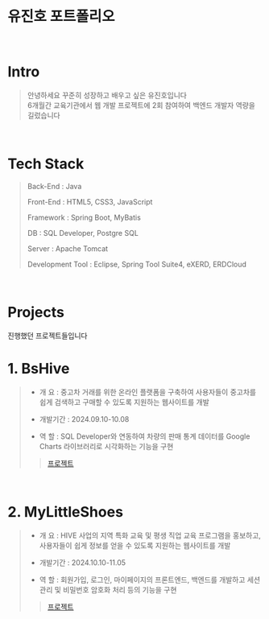 # 유진호 포트폴리오

<br />

# Intro

> 안녕하세요 꾸준히 성장하고 배우고 싶은 유진호입니다  
> 6개월간 교육기관에서 웹 개발 프로젝트에 2회 참여하여 백엔드 개발자 역량을 길렀습니다

<br />

# Tech Stack

> Back-End : Java
>
> Front-End : HTML5, CSS3, JavaScript
>
> Framework : Spring Boot, MyBatis 
>
> DB : SQL Developer, Postgre SQL
>
> Server : Apache Tomcat
>
> Development Tool : Eclipse, Spring Tool Suite4, eXERD, ERDCloud

<br />

# Projects
진행했던 프로젝트들입니다  

# 1. BsHive

> - 개    요 : 중고차 거래를 위한 온라인 플랫폼을 구축하여 사용자들이 중고차를 쉽게 검색하고 구매할 수 있도록 지원하는 웹사이트를 개발
>
> - 개발기간 : 2024.09.10-10.08
> - 역    할 : SQL Developer와 연동하여 차량의 판매 통계 데이터를 Google Charts 라이브러리로 시각화하는 기능을 구현
>
>> [프로젝트](https://github.com/kin/MyLittelTrip_frontend_react)

<br />

# 2. MyLittleShoes

> - 개    요 : HIVE 사업의 지역 특화 교육 및 평생 직업 교육 프로그램을 홍보하고, 사용자들이 쉽게 정보를 얻을 수 있도록 지원하는 웹사이트를 개발
>
> - 개발기간 : 2024.10.10-11.05
> - 역    할 : 회원가입, 로그인, 마이페이지의 프론트엔드, 백엔드를 개발하고 세션 관리 및 비밀번호 암호화 처리 등의 기능을 구현
>
>> [프로젝트](https://github.com/kian/MyLittelTrip_frontend_react)

<br />

